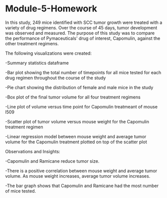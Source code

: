 # Module-5-Homework

In this study, 249 mice identified with SCC tumor growth were treated with a variety of drug regimens. Over the course of 45 days, tumor development was observed and measured. The purpose of this study was to compare the performance of Pymaceuticals' drug of interest, Capomulin, against the other treatment regimens.

The following visualizations were created:

-Summary statistics dataframe

-Bar plot showing the total number of timepoints for all mice tested for each drug regimen throughout the course of the study

-Pie chart showing the distribution of female and male mice in the study

-Box plot of the final tumor volume for all four treatment regimens

-Line plot of volume versus time point for Capomulin treatmeant of mouse l509

-Scatter plot of tumor volume versus mouse weight for the Capomulin treatment regimen

-Linear regression model between mouse weight and average tumor volume for the Capomulin treatment         plotted on top of the scatter plot

Observations and Insights:

-Capomulin and Ramicane reduce tumor size.

-There is a positive correlation between mouse weight and average tumor volume. As mouse weight increases, average tumor volume increases.

-The bar graph shows that Capomulin and Ramicane had the most number of mice tested.

